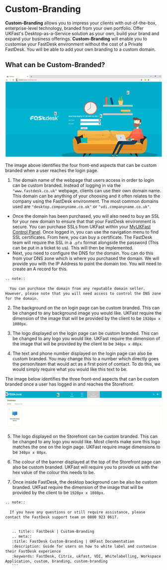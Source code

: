 # Custom-Branding

**Custom-Branding** allows you to impress your clients with out-of-the-box, enterprise-level technology, branded from your own portfolio. Offer UKFast's Desktop-as-a-Service solution as your own, build your brand and expand your business offerings. **Custom-Branding** will enable you to customise your FastDesk environment without the cost of a Private FastDesk. You will be able to add your own branding to a custom domain.

## What can be Custom-Branded? 

![Image 1 Log-in page Custom branding](files/4custombrand2.png "Image 1: Log-in page Custom Branding")

The image above identifies the four front-end aspects that can be custom branded when a user reaches the login page.

1. The domain name of the webpage that users access in order to login can be custom branded. Instead of logging in via the `"www.fastdesk.co.uk"` webpage, clients can use their own domain name. This domain can be anything of your choosing and it often relates to the company using the FastDesk environment. The most common domains used are `"desktop.companyname.co.uk"` or `"vdi.companyname.co.uk"`.
* Once the domain has been purchased, you will also need to buy an SSL for your new domain to ensure that that your FastDesk environment is secure. You can purchase SSLs from UKFast within your [MyUKFast Control Panel](https://my.ukfast.co.uk/login). Once logged in, you can use the navigation menu to find SSL certificates. From here, you can buy a certificate. The FastDesk team will require the SSL in a `.pfx` format alongside the password (This can be put in a ticket to us). This will then be implemented.
* Next, you need to configure the DNS for the domain. You can do this from your DNS zone which is where you purchased the domain. We will provide you with the IP Address to point the domain too. You will need to create an A record for this.

```eval_rst
.. note::

  You can purchase the domain from any reputable domain seller. However, please note that you will need access to control the DNS zone for the domain.

```

2. The background on the on login page can be custom branded. This can be changed to any background image you would like. UKFast require the dimension of the image that will be provided by the client to be `1920px x 1080px`.

3. The logo displayed on the login page can be custom branded. This can be changed to any logo you would like. UKFast require the dimension of the image that will be provided by the client to be `340px x 80px`.

4. The text and phone number displayed on the login page can also be custom branded. You may change this to a number which directly goes the person/team that would act as a first point of contact. To do this, we would simply require what you would like this text to be.

The image below identifies the three front-end aspects that can be custom branded once a user has logged in and reaches the Storefront.

![Image 2 Log-in page Custom branding](files/7custombrand2.png "Image 2: Storefront Custom Branding")

5. The logo displayed on the Storefront can be custom branded. This can be changed to any logo you would like. Most clients make sure this logo matches the one on the login page. UKFast require image dimensions to be `340px x 80px`.

6. The colour of the banner displayed at the top of the Storefront page can also be custom branded. UKFast will require you to provide us with the hex value of the colour this needs to be.

7. Once inside FastDesk, the desktop background can be also be custom branded. UKFast require the dimension of the image that will be provided by the client to be `1920px x 1080px`.

```eval_rst
.. note::

  If you have any questions or still require assistance, please contact the FastDesk support team on 0800 923 0617.
   
```
 
   ```eval_rst
      .. title:: FastDesk | Custom-Branding
      .. meta::
      :title: FastDesk Custom-Branding | UKFast Documentation
      :description: Guide for users on how to white label and customise their FastDesk experience
      :keywords: FastDesk, Citrix, ukfast, VDI, Whitelabelling, Workspace Application, custom, branding, custom-branding
      ```  
  

